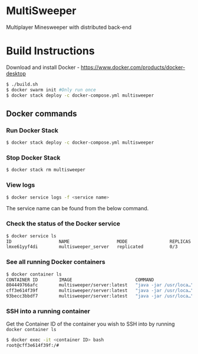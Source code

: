 # MultiSweeper
Multiplayer Minesweeper with distributed back-end

# Build Instructions
Download and install Docker - https://www.docker.com/products/docker-desktop
```sh
$ ./build.sh
$ docker swarm init #Only run once
$ docker stack deploy -c docker-compose.yml multisweeper 
```
## Docker commands

### Run Docker Stack
```sh
$ docker stack deploy -c docker-compose.yml multisweeper
```

### Stop Docker Stack
```sh
$ docker stack rm multisweeper
```

### View logs
```sh
$ docker service logs -f <service name>
```
The service name can be found from the below command.

### Check the status of the Docker service
```sh
$ docker service ls
ID                  NAME                  MODE                REPLICAS            IMAGE                        PORTS
lmxe61yyf4di        multisweeper_server   replicated          0/3                 multisweeper/server:latest   *:8080->8080/tcp
```

### See all running Docker containers
```sh
$ docker container ls
CONTAINER ID        IMAGE                        COMMAND                  CREATED             STATUS              PORTS               NAMES
804449766afc        multisweeper/server:latest   "java -jar /usr/loca…"   54 seconds ago      Up 51 seconds                           multisweeper_server.2.zxmhkwzwqrolz523zcwpstwxc
cff3e614f39f        multisweeper/server:latest   "java -jar /usr/loca…"   54 seconds ago      Up 52 seconds                           multisweeper_server.1.4agwv1884ssqpfxgd9ro8xg5c
93becc3bbdf7        multisweeper/server:latest   "java -jar /usr/loca…"   54 seconds ago      Up 52 seconds                           multisweeper_server.3.n5o4lbzekbcifihusxfepok8n
```

###  SSH into a running container
Get the Container ID of the container you wish to SSH into by running ```docker container ls```
```sh
$ docker exec -it <container ID> bash
root@cff3e614f39f:/# 
```
